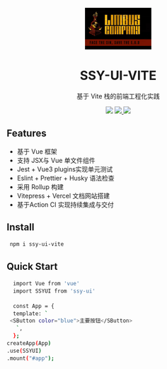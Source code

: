 <p align="center">
<div style="width:150px;margin:auto;">
<img src="assets/R.jpg">
</div>
</p>
<h1 align="center">SSY-UI-VITE</h1>
<p align="center">
  基于 Vite 栈的前端工程化实践

<p align="center">
  <img src="https://img.shields.io/github/license/hitman75874/hitman47?color=red">

<a href="https://codecov.io/github/hitman75874/ssy-ui-vite" > 
 <img src="https://codecov.io/github/hitman75874/ssy-ui-vite/graph/badge.svg?token=JO2HCFSLP5"/> 
  <img src="https://codecov.io/github/hitman75874/ssy-ui-vite/graph/badge.svg?token=JO2HCFSLP5"/> 
 </a>



</p>

## Features

- 基于 Vue 框架
- 支持 JSX与 Vue 单文件组件
- Jest + Vue3 plugins实现单元测试
- Eslint + Prettier + Husky 语法检查
- 采用 Rollup 构建
- Vitepress + Vercel 文档网站搭建
- 基于Action CI 实现持续集成与交付

## Install
``` bash
 npm i ssy-ui-vite
```

## Quick Start
```bash
  import Vue from 'vue'
  import SSYUI from 'ssy-ui'

  const App = {
  template: `
 <SButton color="blue">主要按钮</SButton>
   `,
  };
createApp(App)
.use(SSYUI)
.mount("#app");
```

